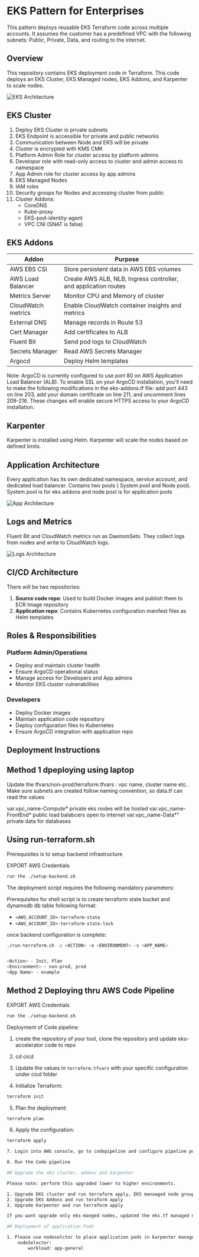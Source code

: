 # EKS Pattern for Enterprises

This pattern deploys reusable EKS Terraform code across multiple accounts. It assumes the customer has a predefined VPC with the following subnets: Public, Private, Data, and routing to the internet.

## Overview

This repository contains EKS deployment code in Terraform. This code deploys an EKS Cluster, EKS Managed nodes, EKS Addons, and Karpenter to scale nodes.

![EKS Architecture](./images/eks-arch.jpg)

## EKS Cluster

1. Deploy EKS Cluster in private subnets
2. EKS Endpoint is accessible for private and public networks
3. Communication between Node and EKS will be private
4. Cluster is encrypted with KMS CMK
5. Platform Admin Role for cluster access by platform admins
6. Developer role with read-only access to cluster and admin access to namespace
7. App Admin role for cluster access by app admins
8. EKS Managed Nodes
9. IAM roles 
10. Security groups for Nodes and accessing cluster from public
11. Cluster Addons:
    - CoreDNS
    - Kube-proxy
    - EKS-pod-identity-agent
    - VPC CNI (SNAT is false)

## EKS Addons

| Addon | Purpose |
|-------|---------|
| AWS EBS CSI | Store persistent data in AWS EBS volumes |
| AWS Load Balancer | Create AWS ALB, NLB, Ingress controller, and application routes |
| Metrics Server | Monitor CPU and Memory of cluster |
| CloudWatch metrics | Enable CloudWatch container insights and metrics |
| External DNS | Manage records in Route 53 |
| Cert Manager | Add certificates to ALB |
| Fluent Bit | Send pod logs to CloudWatch |
| Secrets Manager | Read AWS Secrets Manager |
| Argocd | Deploy Helm templates 

Note: ArgoCD is currently configured to use port 80 on AWS Application Load Balancer (ALB). To enable SSL on your ArgoCD installation, you'll need to make the following modifications in the eks-addons.tf file: add port 443 on line 203, add your domain certificate on line 211, and uncomment lines 209-216. These changes will enable secure HTTPS access to your ArgoCD installation.

## Karpenter

Karpenter is installed using Helm. Karpenter will scale the nodes based on defined limits.

## Application Architecture

Every application has its own dedicated namespace, service account, and dedicated load balancer. Contains two pools ( System pool and Node pool). System pool is for eks addons and node pool is for application pods

![App Architecture](./images/app-arch.jpg)

## Logs and Metrics

Fluent Bit and CloudWatch metrics run as DaemonSets. They collect logs from nodes and write to CloudWatch logs.

![Logs Architecture](./images/logs-arch.jpg)

## CI/CD Architecture

There will be two repositories:
1. **Source code repo**: Used to build Docker images and publish them to ECR Image repository
2. **Application repo**: Contains Kubernetes configuration manifest files as Helm templates

## Roles & Responsibilities

### Platform Admin/Operations
- Deploy and maintain cluster health
- Ensure ArgoCD operational status
- Manage access for Developers and App admins
- Monitor EKS cluster vulnerabilities

### Developers
- Deploy Docker images
- Maintain application code repository
- Deploy configuration files to Kubernetes
- Ensure ArgoCD integration with application repo

## Deployment Instructions

## Method 1 dpeploying using laptop

Update the tfvars/non-prod/terraform.tfvars : vpc name, cluster name etc..
Make sure subnets are created follow naming convention, so data.tf can read the values

var.vpc_name-Compute* private eks nodes will be hosted
var.vpc_name-FrontEnd* public load balabcers open to internet
var.vpc_name-Data*" private data for databases

## Using run-terraform.sh
Prerequisites is to setup backend infrastructure


EXPORT AWS Credentials 

```bash
run the ./setup-backend.sh 
```

The deployment script requires the following mandatory parameters:

Prerequisites for shell script is to create terraform state bucket and dynamodb db table following format:
- `<AWS_ACCOUNT_ID>-terraform-state` 
- `<AWS_ACCOUNT_ID>-terraform-state-lock` 

once backend configuration is complete:

```bash
./run-terraform.sh -a <ACTION> -e <ENVIRONMENT> -s <APP_NAME>


<Action> - Init, Plan
<Environment> - non-prod, prod
<App Name> - example
```

## Method 2 Deploying thru AWS Code Pipeline

EXPORT AWS Credentials 

```bash
run the ./setup-backend.sh 
```

Deployment of Code pipeline:

1. create the repository of your tool, clone the repository and update eks-accelerator code to repo
2. cd cicd
3. Update the values in `terraform.tfvars` with your specific configuration under cicd folder 

4. Initialize Terraform:

```bash
terraform init
```

5. Plan the deployment:

```bash
terraform plan
```

6. Apply the configuration:

```bash
terraform apply

7. Login into AWS console, go to codepipeline and configure pipeline point to the code repository

8. Run the Code pipeline

## Upgrade the eks cluster, addons and karpenter

Please note: perform this upgraded lower to higher environments.  

1. Upgrade EKS cluster and run terraform apply, EKS manaaged node groups will be updated automcatically
2. Upgrade EKS Addons and run teraform apply
3. Upgrade Karpenter and run terraform apply

If you want upgrade only eks-manged nodes, updated the eks.tf managed nodes with latest ami and terraform apply. That will upgrade only eks managed ndoes

## Deployment of application Pods

1. Please use nodeselctor to place application pods in karpenter managed node pool
    nodeSelector:
        workload: app-general